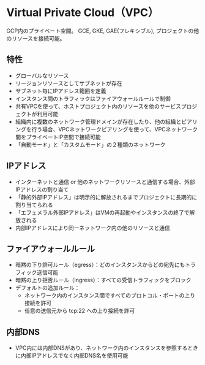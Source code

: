# Virtual Private Cloud（VPC）

GCP内のプライベート空間。
GCE, GKE, GAE(フレキシブル), プロジェクトの他のリソースを接続可能。

## 特性
- グローバルなリソース
- リージョンリソースとしてサブネットが存在
- サブネット毎にIPアドレス範囲を定義
- インスタンス間のトラフィックはファイアウォールルールで制御
- 共有VPCを使って、ホストプロジェクト内のリソースを他のサービスプロジェクトが利用可能
- 組織内に複数のネットワーク管理ドメインが存在したり、他の組織とピアリングを行う場合、VPCネットワークピアリングを使って、VPCネットワーク間をプライベートIP空間で接続可能
- 「自動モード」と「カスタムモード」の２種類のネットワーク

## IPアドレス
- インターネットと通信 or 他のネットワークリソースと通信する場合、外部IPアドレスの割り当て
- 「静的外部IPアドレス」は明示的に解放されるまでプロジェクトに長期的に割り当てられる
- 「エフェメラル外部IPアドレス」はVMの再起動やインスタンスの終了で解放される
- 内部IPアドレスにより同一ネットワーク内の他のリソースと通信

## ファイアウォールルール
- 暗黙の下り許可ルール（egress）：どのインスタンスからどの宛先にもトラフィック送信可能
- 暗黙の上り拒否ルール（ingress）：すべての受信トラフィックをブロック
- デフォルトの追加ルール：
    - ネットワーク内のインスタンス間ですべてのプロトコル・ポートの上り接続を許可
    - 任意の送信元から tcp:22 への上り接続を許可

## 内部DNS
- VPC内には内部DNSがあり、ネットワーク内のインスタンスを参照するときに内部IPアドレスでなく内部DNS名を使用可能


